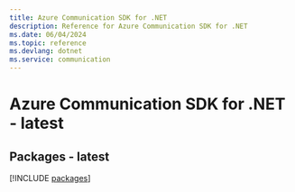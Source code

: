 ```yaml
---
title: Azure Communication SDK for .NET
description: Reference for Azure Communication SDK for .NET
ms.date: 06/04/2024
ms.topic: reference
ms.devlang: dotnet
ms.service: communication
---
```

# Azure Communication SDK for .NET - latest
## Packages - latest
[!INCLUDE [packages](communication-index.md)]
